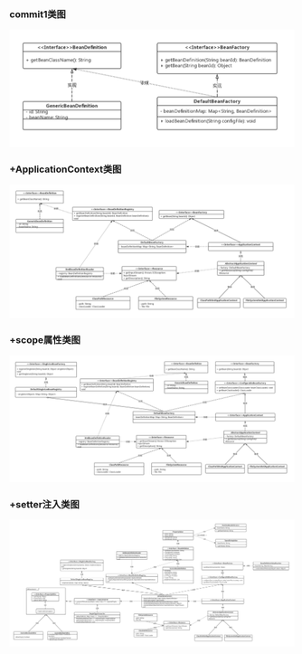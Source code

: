 ### commit1类图

![commit1类图](https://github.com/zhengtianle/myspring/raw/master/类图/commit1类图.png) 

### +ApplicationContext类图

![+ApplicationContext类图](https://github.com/zhengtianle/myspring/raw/master/类图/+ApplicationContext类图.png) 

### +scope属性类图

![+scope属性类图](https://github.com/zhengtianle/myspring/raw/master/类图/+scope属性类图.png) 

### +setter注入类图

![+setter注入类图](https://github.com/zhengtianle/myspring/raw/master/类图/+setter注入类图.png) 
